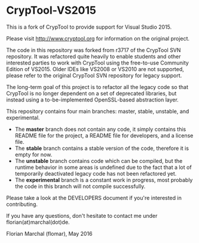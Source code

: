 # CrypTool-VS2015

This is a fork of CrypTool to provide support for Visual Studio 2015.

Please visit http://www.cryptool.org for information on the original project.

The code in this repository was forked from r3717 of the CrypTool SVN repository. It was refactored quite heavily to enable students and other interested parties to work with CrypTool using the free-to-use Community Edition of VS2015. Older IDEs like VS2008 or VS2010 are not supported, please refer to the original CrypTool SVN repository for legacy support.

The long-term goal of this project is to refactor all the legacy code so that CrypTool is no longer dependent on a set of deprecated libraries, but instead using a to-be-implemented OpenSSL-based abstraction layer.

This repository contains four main branches: master, stable, unstable, and experimental.

- The **master** branch does not contain any code, it simply contains this README file for the project, a README file for developers, and a license file.
- The **stable** branch contains a stable version of the code, therefore it is empty for now.
- The **unstable** branch contains code which can be compiled, but the runtime behavior in some areas is undefined due to the fact that a lot of temporarily deactivated legacy code has not been refactored yet.
- The **experimental** branch is a constant work in progress, most probably the code in this branch will not compile successfully.

Please take a look at the DEVELOPERS document if you're interested in contributing.

If you have any questions, don't hesitate to contact me under florian(at)marchal(dot)de.

Florian Marchal (flomar), May 2016
